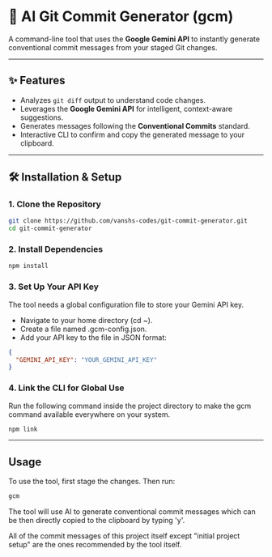 # 🚀 AI Git Commit Generator (gcm)

A command-line tool that uses the **Google Gemini API** to instantly generate conventional commit messages from your staged Git changes.

---

## ✨ Features

- Analyzes `git diff` output to understand code changes.
- Leverages the **Google Gemini API** for intelligent, context-aware suggestions.
- Generates messages following the **Conventional Commits** standard.
- Interactive CLI to confirm and copy the generated message to your clipboard.

---

## 🛠️ Installation & Setup

### 1. Clone the Repository

```bash
git clone https://github.com/vanshs-codes/git-commit-generator.git
cd git-commit-generator
```

### 2. Install Dependencies

```bash
npm install
```

### 3. Set Up Your API Key

The tool needs a global configuration file to store your Gemini API key.

- Navigate to your home directory (cd ~).
- Create a file named .gcm-config.json.
- Add your API key to the file in JSON format:

```json
{
  "GEMINI_API_KEY": "YOUR_GEMINI_API_KEY"
}
```

### 4. Link the CLI for Global Use
Run the following command inside the project directory to make the gcm command available everywhere on your system.

```bash
npm link
```
---

## Usage

To use the tool, first stage the changes. Then run:
```bash
gcm
```

The tool will use AI to generate conventional commit messages which can be then directly copied to the clipboard by typing 'y'.

All of the commit messages of this project itself except "initial project setup" are the ones recommended by the tool itself.
